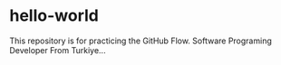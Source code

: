# hello-world
This repository is for practicing the GitHub Flow.
Software Programing Developer From Turkiye...
